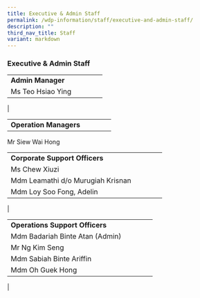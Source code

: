 ```yaml
---
title: Executive & Admin Staff
permalink: /wdp-information/staff/executive-and-admin-staff/
description: ""
third_nav_title: Staff
variant: markdown
---
```

### **Executive & Admin Staff**

|  | |  |  | |
|---|---|---|---|---|
| **Admin Manager** | 
Ms Teo Hsiao Ying| 
|

|  | |  |  | |
|---|---|---|---|---|
| **Operation Managers** | 
Mr Siew Wai Hong

|  | |  |  | |
|---|---|---|---|---|
| **Corporate Support Officers** | 
Ms Chew Xiuzi |
Mdm Leamathi d/o Murugiah Krisnan |
Mdm Loy Soo Fong, Adelin | 
|


|  | |  |  | |
|---|---|---|---|---|
| **Operations Support Officers** | 
Mdm Badariah Binte Atan (Admin) |
Mr Ng Kim Seng |
Mdm Sabiah Binte Ariffin |
Mdm Oh Guek Hong |
|